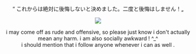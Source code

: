 <p align="center">
“ これからは絶対に後悔しないと決めました。二度と後悔はしません！„
</p>

<p align="center">
 <img src="https://i.pinimg.com/originals/75/18/f7/7518f7f196c53056b16c91382092e8b4.jpg" />
</p>

<p align="center">
i may come off as rude and offensive, so please just know i don't actually mean any harm. i am also socially awkward ! ^_^
</br>
i should mention that i follow anyone whenever i can as well .
</p>
